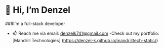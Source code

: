 # 👋 Hi, I’m Denzel 
###I’m a full-stack developer

- 📫 Reach me via email: denzelk741@gmail.com
-Check out my portfolio: [Mandrill Technologies] (https://denzel-k.github.io/mandrilltech-static/)
